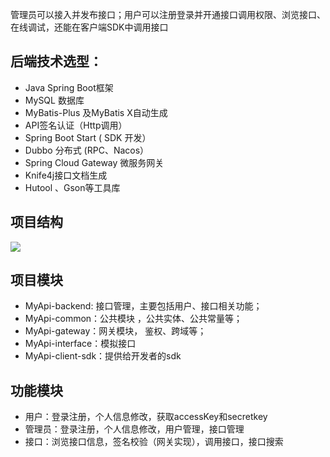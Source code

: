 管理员可以接入并发布接口；用户可以注册登录并开通接口调用权限、浏览接口、在线调试，还能在客户端SDK中调用接口
## 后端技术选型：

- Java Spring Boot框架
- MySQL 数据库
- MyBatis-Plus 及MyBatis X自动生成
- API签名认证（Http调用）
- Spring Boot Start ( SDK 开发）
- Dubbo 分布式 (RPC、Nacos）
- Spring Cloud Gateway 微服务网关
- Knife4j接口文档生成
- Hutool 、Gson等工具库

## 项目结构
![](https://cdn.nlark.com/yuque/0/2024/jpeg/42967483/1711793713758-d4d05ac8-96d8-4d78-9473-4831474395fe.jpeg)

## 项目模块

- MyApi-backend: 接口管理，主要包括用户、接口相关功能；
- MyApi-common：公共模块 ，公共实体、公共常量等；
- MyApi-gateway：网关模块， 鉴权、跨域等；
- MyApi-interface：模拟接口
- MyApi-client-sdk：提供给开发者的sdk
## 功能模块

- 用户：登录注册，个人信息修改，获取accessKey和secretkey
- 管理员：登录注册，个人信息修改，用户管理，接口管理
- 接口：浏览接口信息，签名校验（网关实现），调用接口，接口搜索



